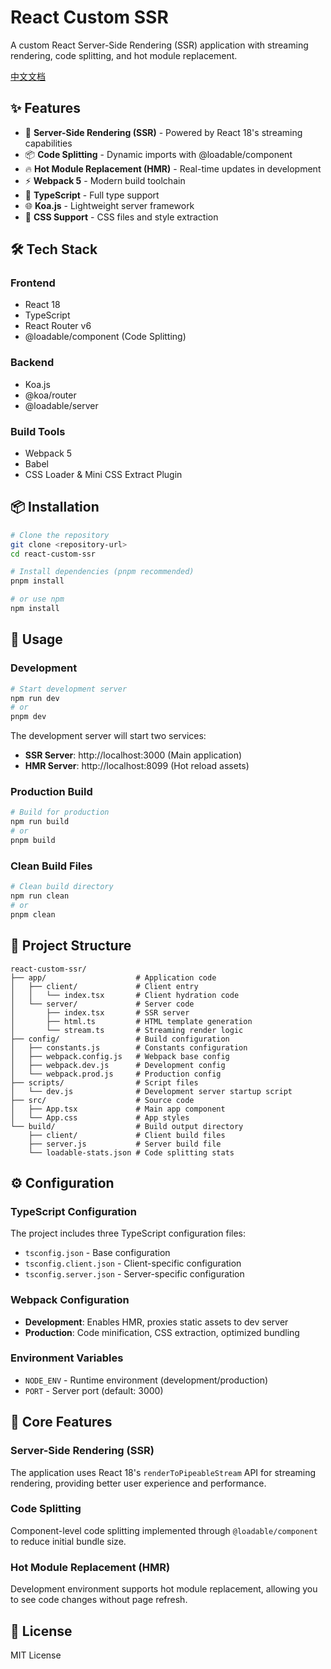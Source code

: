 # React Custom SSR

A custom React Server-Side Rendering (SSR) application with streaming rendering, code splitting, and hot module replacement.

[中文文档](./README-zh.md)

## ✨ Features

- 🚀 **Server-Side Rendering (SSR)** - Powered by React 18's streaming capabilities
- 📦 **Code Splitting** - Dynamic imports with @loadable/component
- 🔥 **Hot Module Replacement (HMR)** - Real-time updates in development
- ⚡ **Webpack 5** - Modern build toolchain
- 🎯 **TypeScript** - Full type support
- 🌐 **Koa.js** - Lightweight server framework
- 🎨 **CSS Support** - CSS files and style extraction

## 🛠️ Tech Stack

### Frontend
- React 18
- TypeScript
- React Router v6
- @loadable/component (Code Splitting)

### Backend
- Koa.js
- @koa/router
- @loadable/server

### Build Tools
- Webpack 5
- Babel
- CSS Loader & Mini CSS Extract Plugin

## 📦 Installation

```bash
# Clone the repository
git clone <repository-url>
cd react-custom-ssr

# Install dependencies (pnpm recommended)
pnpm install

# or use npm
npm install
```

## 🚀 Usage

### Development

```bash
# Start development server
npm run dev
# or
pnpm dev
```

The development server will start two services:
- **SSR Server**: http://localhost:3000 (Main application)
- **HMR Server**: http://localhost:8099 (Hot reload assets)

### Production Build

```bash
# Build for production
npm run build
# or
pnpm build
```

### Clean Build Files

```bash
# Clean build directory
npm run clean
# or
pnpm clean
```

## 📁 Project Structure

```
react-custom-ssr/
├── app/                    # Application code
│   ├── client/             # Client entry
│   │   └── index.tsx       # Client hydration code
│   └── server/             # Server code
│       ├── index.tsx       # SSR server
│       ├── html.ts         # HTML template generation
│       └── stream.ts       # Streaming render logic
├── config/                 # Build configuration
│   ├── constants.js        # Constants configuration
│   ├── webpack.config.js   # Webpack base config
│   ├── webpack.dev.js      # Development config
│   └── webpack.prod.js     # Production config
├── scripts/                # Script files
│   └── dev.js              # Development server startup script
├── src/                    # Source code
│   ├── App.tsx             # Main app component
│   └── App.css             # App styles
└── build/                  # Build output directory
    ├── client/             # Client build files
    ├── server.js           # Server build file
    └── loadable-stats.json # Code splitting stats
```

## ⚙️ Configuration

### TypeScript Configuration

The project includes three TypeScript configuration files:
- `tsconfig.json` - Base configuration
- `tsconfig.client.json` - Client-specific configuration
- `tsconfig.server.json` - Server-specific configuration

### Webpack Configuration

- **Development**: Enables HMR, proxies static assets to dev server
- **Production**: Code minification, CSS extraction, optimized bundling

### Environment Variables

- `NODE_ENV` - Runtime environment (development/production)
- `PORT` - Server port (default: 3000)

## 🔧 Core Features

### Server-Side Rendering (SSR)

The application uses React 18's `renderToPipeableStream` API for streaming rendering, providing better user experience and performance.

### Code Splitting

Component-level code splitting implemented through `@loadable/component` to reduce initial bundle size.

### Hot Module Replacement (HMR)

Development environment supports hot module replacement, allowing you to see code changes without page refresh.

## 📄 License

MIT License

